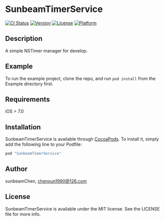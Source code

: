 # SunbeamTimerService

[![CI Status](http://img.shields.io/travis/sunbeamChen/SunbeamTimerService.svg?style=flat)](https://travis-ci.org/sunbeamChen/SunbeamTimerService)
[![Version](https://img.shields.io/cocoapods/v/SunbeamTimerService.svg?style=flat)](http://cocoapods.org/pods/SunbeamTimerService)
[![License](https://img.shields.io/cocoapods/l/SunbeamTimerService.svg?style=flat)](http://cocoapods.org/pods/SunbeamTimerService)
[![Platform](https://img.shields.io/cocoapods/p/SunbeamTimerService.svg?style=flat)](http://cocoapods.org/pods/SunbeamTimerService)

## Description
A simple NSTimer manager for develop.

## Example

To run the example project, clone the repo, and run `pod install` from the Example directory first.

## Requirements
iOS > 7.0

## Installation

SunbeamTimerService is available through [CocoaPods](http://cocoapods.org). To install
it, simply add the following line to your Podfile:

```ruby
pod "SunbeamTimerService"
```

## Author

sunbeamChen, chenxun1990@126.com

## License

SunbeamTimerService is available under the MIT license. See the LICENSE file for more info.
